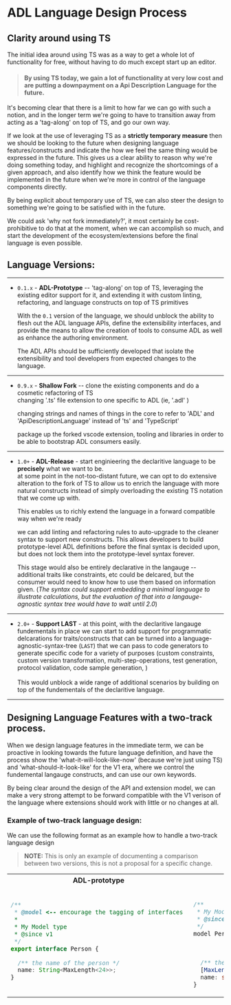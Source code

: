 # ADL Language Design Process

## Clarity around using TS

The initial idea around using TS was as a way to get a whole lot of 
functionality for free, without having to do much except start up an editor.

> #### By using TS today, we gain a lot of functionality at very low cost and are putting a downpayment on a Api Description Language for the future.

It's becoming clear that there is a limit to how far we can go with such a notion, and in the 
longer term we're going to have to transition away from acting as a 'tag-along' 
on top of TS, and go our own way.

If we look at the use of leveraging TS as a __strictly temporary measure__ then we should be looking to the 
future when designing language features/constructs and indicate the how we feel the same thing
would be expressed in the future. This gives us a clear ability to reason why we're doing
something today, and highlight and recognize the shortcomings of a given approach, and also
identify how we think the feature would be implemented in the future when we're more in control
of the language components directly.

By being explicit about temporary use of TS, we can also steer the design to something we're 
going to be satisfied with in the future. 

We could ask 'why not fork immediately?', it most certainly be cost-prohibitive to do that at 
the moment, when we can accomplish so much, and start the development of the ecosystem/extensions
before the final language is even possible.

## Language Versions:
<hr>

  - `0.1.x` - __ADL-Prototype__ -- 'tag-along' on top of TS, leveraging the existing editor support for it, 
    and extending it with custom linting, refactoring, and language constructs on top of TS primitives

    With the `0.1` version of the language, we should unblock the ability to flesh out the ADL language 
    APIs, define the extensibility interfaces, and provide the means to allow the creation of tools to 
    consume ADL as well as enhance the authoring environment.

    The ADL APIs should be sufficiently developed that isolate the extensibility and tool developers 
    from expected changes to the language. 

<hr>

  - `0.9.x` - __Shallow Fork__ -- clone the existing components and do a cosmetic refactoring of TS 
    <br>changing '.ts' file extension to one specific to ADL (ie, '.adl' )

    changing strings and names of things in the core to refer to 'ADL' and 'ApiDescriptionLanguage' 
    instead of 'ts' and 'TypeScript'

    package up the forked vscode extension, tooling and libraries in order to be able to bootstrap 
      ADL consumers easily.

<hr>

  - `1.0+` - __ADL-Release__ - start enginieering the declaritive language to be __precisely__ what we want to be.
      <br>at some point in the not-too-distant future, we can opt to do extensive 
      alteration to the fork of TS to allow us to enrich the language with more natural constructs 
      instead of simply overloading the existing TS notation that we come up with.

      This enables us to richly extend the language in a forward compatible way when we're ready

       we can add linting and refactoring rules to auto-upgrade to the cleaner syntax to support
      new constructs. This allows developers to build prototype-level ADL definitions before the
      final syntax is decided upon, but does not lock them into the prototype-level syntax forever.

      This stage would also be entirely declarative in the langauge -- additional traits like 
      constraints, etc could be delcared, but the consumer would need to know how to use them based 
      on information given. (_The syntax could support embedding a minimal language to illustrate
      calculations, but the evaluation of that into a langauge-agnostic syntax tree would have to 
      wait until 2.0_)

<hr>

  - `2.0+` - __Support LAST__ - at this point, with the declaritive langauge fundementals in place
      we can start to add support for programmatic delcarations for traits/constructs that can be
      turned into a language-agnostic-syntax-tree (`LAST`) that we can pass to code generators to 
      generate specific code for a variety of purposes (custom constraints, custom version 
      transformation,  multi-step-operations, test generation, protocol validation, code sample generation, )
      <br>      
      This would unblock a wide range of additional scenarios by building on top of the fundementals 
      of the declaritive language.
<hr>


## Designing Language Features with a two-track process.

When we design language features in the immediate term, we can be proactive in looking towards the 
future language definition, and have the process show the 'what-it-will-look-like-now' (because 
we're just using TS) and 'what-should-it-look-like' for the V1 era, where we control the fundemental
langauge constructs, and can use our own keywords.

By being clear around the design of the API and extension model, we can make a very strong attempt 
to be forward compatible with the V1 verison of the language where extensions should work with little
or no changes at all.

### Example of two-track language design:

We can use the following format as an example how to handle a two-track language design

> __NOTE:__ This is only an example of documenting a comparison between two versions, 
this is not a proposal for a specific change.

<table><tr><th>ADL-prototype</th><th>ADL-V1</th><tr><tr><td>

``` typescript
/**
 * @model <-- encourage the tagging of interfaces 
 * 
 * My Model type
 * @since v1
 */
export interface Person {

  /** the name of the person */
  name: String<MaxLength<24>>;
}
```

</td><td>

``` typescript 

/**
 * My Model type
 * @since v1
 */
model Person {  // <-- change the 'interface' to
                // 'model', and remove the `@model` tag
                // and don't bother with the `export`

  /** the name of the person */
  [MaxLength(24)]
  name: string;
}
```

</td></tr></table>


